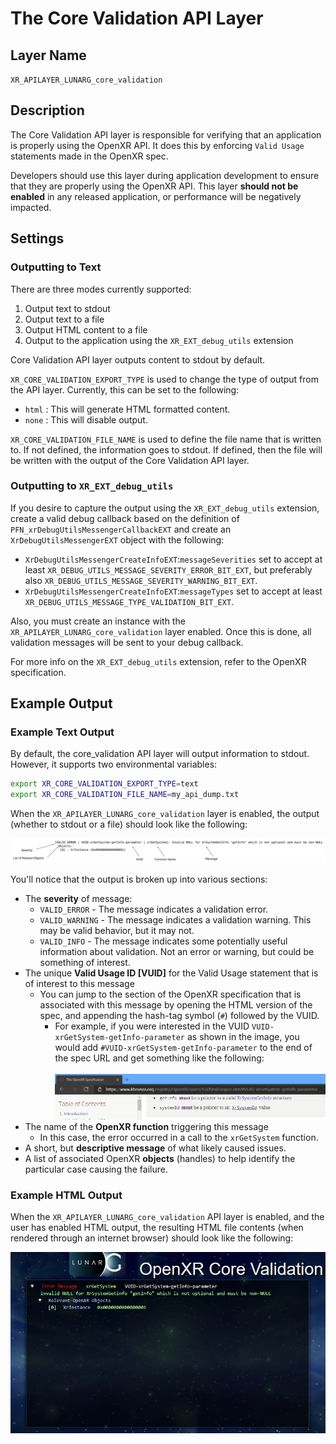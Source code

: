 # The Core Validation API Layer

<!--
Copyright (c) 2017-2021, The Khronos Group Inc.

SPDX-License-Identifier: CC-BY-4.0
-->

## Layer Name

`XR_APILAYER_LUNARG_core_validation`

## Description

The Core Validation API layer is responsible for verifying that an
application is properly using the OpenXR API.  It does this by
enforcing `Valid Usage` statements made in the OpenXR spec.

Developers should use this layer during application development to ensure
that they are properly using the OpenXR API.  This layer **should not be
enabled** in any released application, or performance will be negatively impacted.

## Settings

### Outputting to Text

There are three modes currently supported:

1. Output text to stdout
2. Output text to a file
3. Output HTML content to a file
4. Output to the application using the `XR_EXT_debug_utils` extension

Core Validation API layer outputs content to stdout by default.

`XR_CORE_VALIDATION_EXPORT_TYPE` is used to change the type of output from
the API layer.  Currently, this can be set to the following:

* `html`  : This will generate HTML formatted content.
* `none`  : This will disable output.

`XR_CORE_VALIDATION_FILE_NAME` is used to define the file name that is
written to.  If not defined, the information goes to stdout.  If defined,
then the file will be written with the output of the Core Validation API
layer.

### Outputting to `XR_EXT_debug_utils`

If you desire to capture the output using the `XR_EXT_debug_utils` extension,
create a valid debug callback based on the definition of
`PFN_xrDebugUtilsMessengerCallbackEXT` and create an `XrDebugUtilsMessengerEXT`
object with the following:

* `XrDebugUtilsMessengerCreateInfoEXT`:`messageSeverities` set to accept at
  least `XR_DEBUG_UTILS_MESSAGE_SEVERITY_ERROR_BIT_EXT`, but preferably also
  `XR_DEBUG_UTILS_MESSAGE_SEVERITY_WARNING_BIT_EXT`.
* `XrDebugUtilsMessengerCreateInfoEXT`:`messageTypes` set to accept at least
  `XR_DEBUG_UTILS_MESSAGE_TYPE_VALIDATION_BIT_EXT`.

Also, you must create an instance with the `XR_APILAYER_LUNARG_core_validation`
layer enabled.
Once this is done, all validation messages will be sent to your debug callback.

For more info on the `XR_EXT_debug_utils` extension, refer to the OpenXR
specification.

## Example Output

### Example Text Output

By default, the core_validation API layer will output information
to stdout.  However, it supports two environmental variables:

```sh
export XR_CORE_VALIDATION_EXPORT_TYPE=text
export XR_CORE_VALIDATION_FILE_NAME=my_api_dump.txt
```

When the `XR_APILAYER_LUNARG_core_validation` layer is enabled, the
output (whether to stdout or a file) should look like the following:

![Core Validation Message](./core_validation_message.svg)

You'll notice that the output is broken up into various sections:

* The **severity** of message:
  * `VALID_ERROR` - The message indicates a validation error.
  * `VALID_WARNING` - The message indicates a validation warning. This may be
    valid behavior, but it may not.
  * `VALID_INFO` - The message indicates some potentially useful information
    about validation. Not an error or warning, but could be something of
    interest.
* The unique **Valid Usage ID [VUID]** for the Valid Usage statement that is of
  interest to this message
  * You can jump to the section of the OpenXR specification that is associated
    with this message by opening the HTML version of the spec, and appending the
    hash-tag symbol (`#`) followed by the VUID.
    * For example, if you were interested in the VUID
      `VUID-xrGetSystem-getInfo-parameter` as shown in the image, you would add
      `#VUID-xrGetSystem-getInfo-parameter` to the end of the spec URL and get
      something like the following: <br/> <br/>
      ![Core Validation HTML Anchor](./core_validation_html_anchor.png)
* The name of the **OpenXR function** triggering this message
  * In this case, the error occurred in a call to the `xrGetSystem` function.
* A short, but **descriptive message** of what likely caused issues.
* A list of associated OpenXR **objects** (handles) to help identify the
  particular case causing the failure.

### Example HTML Output

When the `XR_APILAYER_LUNARG_core_validation` API layer is enabled, and the user
has enabled HTML output, the resulting HTML file contents (when rendered through
an internet browser) should look like the following:

![HTML Output Example](./OpenXR_Core_Validation.png)

